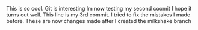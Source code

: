 This is so cool. Git is interesting Im now testing my second coomit
I hope it turns out well. This line is my 3rd commit. I tried to fix the mistakes I made before. These are now changes made after I created the milkshake branch
